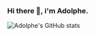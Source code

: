 ### Hi there 👋, i'm Adolphe.

<!--
**Adolp26/Adolp26** is a ✨ _special_ ✨ repository because its `README.md` (this file) appears on your GitHub profile.

Here are some ideas to get you started:

- 🔭 I’m currently working on ...
- 🌱 I’m currently learning ...
- 👯 I’m looking to collaborate on ...
- 🤔 I’m looking for help with ...
- 💬 Ask me about ...
- 📫 How to reach me: ...
- 😄 Pronouns: ...
- ⚡ Fun fact: ...
-->


![Adolphe's GitHub stats](https://github-readme-stats.vercel.app/api?username=adolp26&show_icons=true&theme=onedark)
